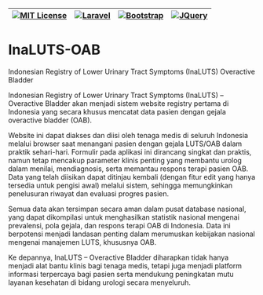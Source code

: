 |[![MIT License](https://img.shields.io/badge/License-MIT-green.svg)](https://choosealicense.com/licenses/mit/)|[![Laravel](https://img.shields.io/badge/Laravel-FF2D20?style=for-the-badge&logo=laravel&logoColor=white)](https://laravel.com/)|[![Bootstrap](https://img.shields.io/badge/Bootstrap-563D7C?style=for-the-badge&logo=bootstrap&logoColor=white)](https://getbootstrap.com/)|[![JQuery](https://img.shields.io/badge/jQuery-0769AD?style=for-the-badge&logo=jquery&logoColor=white)](https://jquery.com/)|
|---|---|---|---|


# InaLUTS-OAB
Indonesian Registry of Lower Urinary Tract Symptoms (InaLUTS) Overactive Bladder

Indonesian Registry of Lower Urinary Tract Symptoms (InaLUTS) – Overactive Bladder akan menjadi sistem website registry pertama di Indonesia yang secara khusus mencatat data pasien dengan gejala overactive bladder (OAB).

Website ini dapat diakses dan diisi oleh tenaga medis di seluruh Indonesia melalui browser saat menangani pasien dengan gejala LUTS/OAB dalam praktik sehari-hari. Formulir pada aplikasi ini dirancang singkat dan praktis, namun tetap mencakup parameter klinis penting yang membantu urolog dalam menilai, mendiagnosis, serta memantau respons terapi pasien OAB. Data yang telah diisikan dapat ditinjau kembali (dengan fitur edit yang hanya tersedia untuk pengisi awal) melalui sistem, sehingga memungkinkan penelusuran riwayat dan evaluasi progres pasien.

Semua data akan tersimpan secara aman dalam pusat database nasional, yang dapat dikompilasi untuk menghasilkan statistik nasional mengenai prevalensi, pola gejala, dan respons terapi OAB di Indonesia. Data ini berpotensi menjadi landasan penting dalam merumuskan kebijakan nasional mengenai manajemen LUTS, khususnya OAB.

Ke depannya, InaLUTS – Overactive Bladder diharapkan tidak hanya menjadi alat bantu klinis bagi tenaga medis, tetapi juga menjadi platform informasi terpercaya bagi pasien serta mendukung peningkatan mutu layanan kesehatan di bidang urologi secara menyeluruh.
